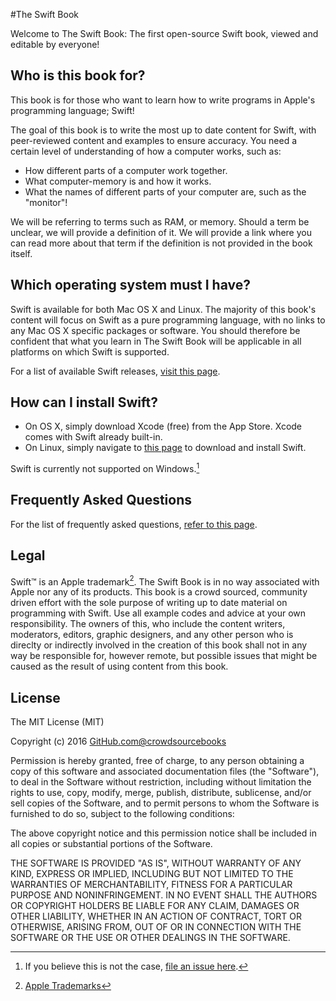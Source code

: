 #The Swift Book

Welcome to The Swift Book: The first open-source Swift book, viewed and editable by everyone!

## Who is this book for?

This book is for those who want to learn how to write programs in Apple's programming language; Swift!

The goal of this book is to write the most up to date content for Swift, with peer-reviewed content and examples to ensure accuracy. You need a certain level of understanding of how a computer works, such as:

* How different parts of a computer work together.
* What computer-memory is and how it works.
* What the names of different parts of your computer are, such as the "monitor"!

We will be referring to terms such as RAM, or memory. Should a term be unclear, we will provide a definition of it. We will provide a link where you can read more about that term if the definition is not provided in the book itself.

## Which operating system must I have?

Swift is available for both Mac OS X and Linux. The majority of this book's content will focus on Swift as a pure programming language, with no links to any Mac OS X specific packages or software. You should therefore be confident that what you learn in The Swift Book will be applicable in all platforms on which Swift is supported.

For a list of available Swift releases, [visit this page](https://swift.org/download/#releases).

## How can I install Swift?

* On OS X, simply download Xcode (free) from the App Store. Xcode comes with Swift already built-in.
* On Linux, simply navigate to [this page](https://swift.org/download/#releases) to download and install Swift.

Swift is currently not supported on Windows.[^1]

## Frequently Asked Questions

For the list of frequently asked questions, [refer to this page](BOOKREADME.md).

## Legal

Swift™ is an Apple trademark[^2]. The Swift Book is in no way associated with Apple nor any of its products. This book is a crowd sourced, community driven effort with the sole purpose of writing up to date material on programming with Swift. Use all example codes and advice at your own responsibility. The owners of this, who include the content writers, moderators, editors, graphic designers, and any other person who is direclty or indirectly involved in the creation of this book shall not in any way be responsible for, however remote, but possible issues that might be caused as the result of using content from this book.

## License

The MIT License (MIT)

Copyright (c) 2016 [GitHub.com@crowdsourcebooks](https://github.com/crowdsourcebooks/)

Permission is hereby granted, free of charge, to any person obtaining a copy
of this software and associated documentation files (the "Software"), to deal
in the Software without restriction, including without limitation the rights
to use, copy, modify, merge, publish, distribute, sublicense, and/or sell
copies of the Software, and to permit persons to whom the Software is
furnished to do so, subject to the following conditions:

The above copyright notice and this permission notice shall be included in all
copies or substantial portions of the Software.

THE SOFTWARE IS PROVIDED "AS IS", WITHOUT WARRANTY OF ANY KIND, EXPRESS OR
IMPLIED, INCLUDING BUT NOT LIMITED TO THE WARRANTIES OF MERCHANTABILITY,
FITNESS FOR A PARTICULAR PURPOSE AND NONINFRINGEMENT. IN NO EVENT SHALL THE
AUTHORS OR COPYRIGHT HOLDERS BE LIABLE FOR ANY CLAIM, DAMAGES OR OTHER
LIABILITY, WHETHER IN AN ACTION OF CONTRACT, TORT OR OTHERWISE, ARISING FROM,
OUT OF OR IN CONNECTION WITH THE SOFTWARE OR THE USE OR OTHER DEALINGS IN THE
SOFTWARE.

[^1]: If you believe this is not the case, [file an issue here](https://github.com/crowdsourcebooks/theswiftbook/issues).
[^2]: [Apple Trademarks](http://www.apple.com/legal/intellectual-property/trademark/appletmlist.html)

